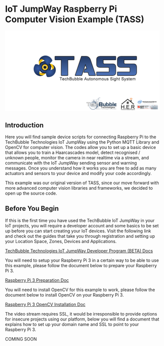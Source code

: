 # IoT JumpWay Raspberry Pi Computer Vision Example (TASS)

![TechBubble Autonomous Sight System](img/TASS-Banner.png) 

## Introduction

Here you will find sample device scripts for connecting Raspberry Pi to the TechBubble Technologies IoT JumpWay using the Python MQTT Library and OpenCV for computer vision. The codes allow you to set up a basic device that allows you to train a Haarcascades model, detect recognised / unknown people, monitor the camera in near realtime via a stream, and communicate with the IoT JumpWay sending sensor and warning messages. Once you understand how it works you are free to add as many actuators and sensors to your device and modify your code accordingly.

This example was our original version of TASS, since our move forward with more advanced computer vision libraries and frameworks, we decided to open up the source code.

## Before You Begin

If this is the first time you have used the TechBubble IoT JumpWay in your IoT projects, you will require a developer account and some basics to be set up before you can start creating your IoT devices. Visit the following link and check out the guides that take you through registration and setting up your Location Space, Zones, Devices and Applications.

[TechBubble Technologies IoT JumpWay Developer Program (BETA) Docs](https://github.com/TechBubbleTechnologies/IoT-JumpWay-Docs/ "TechBubble Technologies IoT JumpWay Developer Program (BETA) Docs")

You will need to setup your Raspberry Pi 3 in a certain way to be able to use this example, please follow the document below to prepare your Raspberry Pi 3.

[Raspberry Pi 3 Preparation Doc](https://github.com/TechBubbleTechnologies/IoT-JumpWay-RPI-Examples/blob/master/_DOCS/1-Raspberry-Pi-Prep.md "Raspberry Pi 3 Preparation Doc")

You will need to install OpenCV for this example to work, please follow the document below to install OpenCV on your Raspberry Pi 3.

[Raspberry Pi 3 OpenCV Installation Doc](https://github.com/TechBubbleTechnologies/IoT-JumpWay-RPI-Examples/blob/master/_DOCS/2-Installing-OpenCV.md "Raspberry Pi 3 OpenCV Installation Doc")

The video stream requires SSL, it would be irresponsible to provide options for insecure projects using our platform, below you will find a document that explains how to set up your domain name and SSL to point to your Raspberry Pi 3. 

COMING SOON
